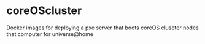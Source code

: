 # coreOScluster
Docker images for deploying a pxe server that boots coreOS cluseter nodes that computer for universe@home
